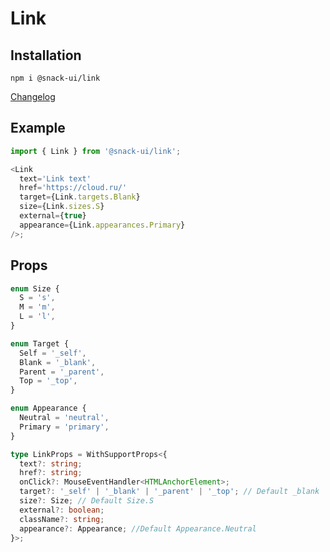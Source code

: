 # Link

## Installation

`npm i @snack-ui/link`

[Changelog](./CHANGELOG.md)

## Example

```typescript jsx
import { Link } from '@snack-ui/link';

<Link
  text='Link text'
  href='https://cloud.ru/'
  target={Link.targets.Blank}
  size={Link.sizes.S}
  external={true}
  appearance={Link.appearances.Primary}
/>;
```

## Props

```typescript jsx
enum Size {
  S = 's',
  M = 'm',
  L = 'l',
}

enum Target {
  Self = '_self',
  Blank = '_blank',
  Parent = '_parent',
  Top = '_top',
}

enum Appearance {
  Neutral = 'neutral',
  Primary = 'primary',
}

type LinkProps = WithSupportProps<{
  text?: string;
  href?: string;
  onClick?: MouseEventHandler<HTMLAnchorElement>;
  target?: '_self' | '_blank' | '_parent' | '_top'; // Default _blank
  size?: Size; // Default Size.S
  external?: boolean;
  className?: string;
  appearance?: Appearance; //Default Appearance.Neutral
}>;
```
